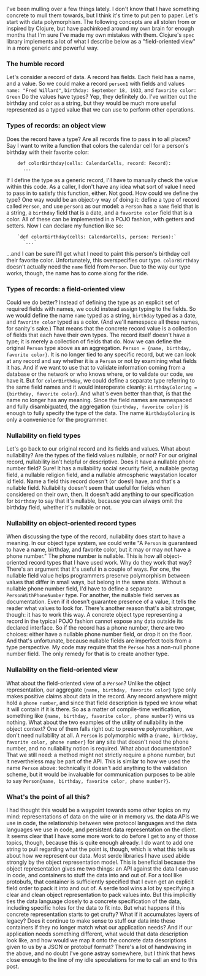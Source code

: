 I've been mulling over a few things lately. I don't know that I have something concrete to mull them towards, but I think it's time to put pen to paper.
Let's start with data polymorphism. The following concepts are all stolen from or inspired by Clojure, but have pachinkoed around my own brain for enough months that I'm sure I've made my own mistakes with them. Clojure's `spec` library implements a lot of what I describe below as a "field-oriented view" in a more generic and powerful way.

### The humble record

Let's consider a record of data. A record has fields. Each field has a name, and a value. So we could make a record `person1` with fields and values `name: "Fred Willard"`, `birthday: September 18, 1933`, and `favorite color: Green`
Do the values have types? Yep, they definitely do. I've written out the birthday and color as a string, but they would be much more useful represented as a typed value that we can use to perform other operations.

### Types of records: an object view

Does the record have a type? Are all records fine to pass in to all places?
Say I want to write a function that colors the calendar cell for a person's birthday with their favorite color:

        def colorBirthday(cells: CalendarCells, record: Record): 
          ...

If I define the type as a generic record, I'll have to manually check the value within this code. As a caller, I don't have any idea what sort of value I need to pass in to satisfy this function, either. Not good.
How could we define the type? One way would be an object-y way of doing it: define a type of record called `Person`, and use `person1` as our model: a `Person` has a `name` field that is a string, a `birthday` field that is a date, and a `favorite color` field that is a color. All of these can be implemented in a POJO fashion, with getters and setters.
Now I can declare my function like so:

        `def colorBirthday(cells: CalendarCells, person: Person):` 
          `...` 

...and I can be sure I'll get what I need to paint this person's birthday cell their favorite color.
Unfortunately, this overspecifies our type. `colorBirthday` doesn't actually need the `name` field from `Person`. Due to the way our type works, though, the name has to come along for the ride.

### Types of records: a field-oriented view

Could we do better?
Instead of defining the type as an explicit set of required fields with names, we could instead assign typing to the fields. So we would define the name `name` typed as a string, `birthday` typed as a date, and `favorite color` typed as a color. (And we'll namespace all these names, for sanity's sake.)
That means that the concrete record value is a collection of fields that each have their own types. The record itself doesn't have a type; it is merely a collection of fields that do.
Now we can define the original `Person` type above as an aggregation. `Person = {name, birthday, favorite color}`. It is no longer tied to any specific record, but we can look at any record and say whether it is a `Person` or not by examining what fields it has. And if we want to use that to validate information coming from a database or the network or who knows where, or to validate our code, we have it.
But for `colorBirthday`, we could define a separate type referring to the same field names and it would interoperate cleanly: `BirthdayColoring = {birthday, favorite color`}.
And what's even better than that, is that the name no longer has any meaning. Since the field names are namespaced and fully disambiguated, the aggregation `{birthday, favorite color}` is enough to fully specify the type of the data. The name `BirthdayColoring` is only a convenience for the programmer.

### Nullability on field types

Let's go back to our original record and its fields and values. What about nullability? Are the types of the field values nullable, or not?
For our original record, nullability isn't helpful or descriptive. Does it have a nullable phone number field? Sure! It has a nullability social security field, a nullable geotag field, a nullable religion field, and a nullable atmospheric waystation locator id field. Name a field this record doesn't (or does!) have, and that's a nullable field.
Nullability doesn't seem that useful for fields when considered on their own, then. It doesn't add anything to our specification for `birthday` to say that it's nullable, because you can always omit the birthday field, whether it's nullable or not.

### Nullability on object-oriented record types

When discussing the type of the record, nullability does start to have a meaning.
In our object type system, we could write "A `Person` is guaranteed to have a name, birthday, and favorite color, but it may or may not have a phone number." The phone number is nullable.
This is how all object-oriented record types that I have used work. Why do they work that way?
There's an argument that it's useful in a couple of ways. For one, the nullable field value helps programmers preserve polymorphism between values that differ in small ways, but belong in the same slots. Without a nullable phone number field, I'd have to define a separate `PersonWithPhoneNumber` type.
For another, the nullable field serves as documentation. Even if it doesn't guarantee presence of a value, it tells the reader what values to look for.
There's another reason that's a bit stronger, though: it has to work this way. A concrete object type representing a record in the typical POJO fashion cannot expose any data outside its declared interface. So if the record has a phone number, there are two choices: either have a nullable phone number field, or drop it on the floor.
And that's unfortunate, because nullable fields are imperfect tools from a type perspective. My code may require that the `Person` has a non-null phone number field. The only remedy for that is to create another type.

### Nullability on the field-oriented view

What about the field-oriented view of a `Person`?
Unlike the object representation, our aggregate `{name, birthday, favorite color}` type only makes positive claims about data in the record. Any record anywhere might hold a `phone number`, and since that field description is typed we know what it will contain if it is there. So as a matter of compile-time verification, something like `{name, birthday, favorite color, phone number?}` wins us nothing.
What about the two examples of the utility of nullability in the object context?  One of them falls right out: to preserve polymorphism, we don't need nullability at all. A `Person` is polymorphic with a `{name, birthday, favorite color, phone number}` for any site that doesn't need the phone number, and no nullability notion is required.
What about documentation? That we still need: a method might not strictly require a phone number, but it nevertheless may be part of the API. This is similar to how we used the name `Person` above: technically it doesn't add anything to the validation scheme, but it would be invaluable for communication purposes to be able to say `Person{name, birthday, favorite color, phone number?}`.

### What's the point of all this?

I had thought this would be a waypoint towards some other topics on my mind: representations of data on the wire or in memory vs. the data APIs we use in code, the relationship between wire protocol languages and the data languages we use in code, and persistent data representation on the client. It seems clear that I have some more work to do before I get to any of those topics, though, because this is quite enough already.
I do want to add one string to pull regarding what the point is, though, which is what this tells us about how we represent our data.
Most serde libraries I have used abide strongly by the object representation model. This is beneficial because the object representation gives me two things: an API against the data I can use in code, and containers to stuff the data into and out of. For a tool like protobufs, that container is sufficiently specified that I even get an explicit field order to pack it into and out of.
A serde tool wins a lot by specifying a clear and clean object representation to pack values into. But this implicitly ties the data language closely to a concrete specification of the data, including specific holes for the data to fit into.
But what happens if this concrete representation starts to get crufty? What if it accumulates layers of legacy? Does it continue to make sense to stuff our data into these containers if they no longer match what our application needs? And if our application needs something different, what would that data description look like, and how would we map it onto the concrete data descriptions given to us by a JSON or protobuf format?
There's a lot of handwaving in the above, and no doubt I've gone astray somewhere, but I think that hews close enough to the line of my idle speculations for me to call an end to this post.
